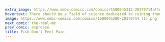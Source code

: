 ```yaml
---
extra_image: https://www.smbc-comics.com/comics/1500045312-20170714after (1).png
hovertext: There should be a field of science dedicated to ruining thought experiments.
image: https://www.smbc-comics.com/comics/1500045280-20170714 (1).png
next_comic: the-real-me
prev_comic: espresso
title: Fish Don't Feel Pain
---
```


